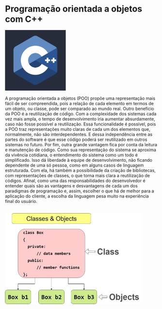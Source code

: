 # Programação orientada a objetos com C++

<img src="https://github.com/snovais/poo-cplusplus/blob/main/images/logo.jpg" alt="Girl in a jacket" width="200" height="200">


A programação orientada a objetos (POO) propõe uma representação mais fácil de ser compreendida, pois a relação de cada elemento em termos de um objeto, ou classe, pode ser comparado ao mundo real. Outro benefício da POO é a reutilização de código. Com a complexidade dos sistemas cada vez mais ampla, o tempo de desenvolvimento iria aumentar absurdamente, caso não fosse possível a reutilização. Essa funcionalidade é possível, pois a POO traz representações muito claras de cada um dos elementos que, normalmente, não são interdependentes. E dessa independência entre as partes do software é que esse código poderá ser reutilizado em outros sistemas no futuro. Por fim, outra grande vantagem fica por conta da leitura e manutenção de código. Como sua representação do sistema se aproxima da vivência cotidiana, o entendimento do sistema como um todo é simplificado. Isso dá liberdade à equipe de desenvolvimento, não ficando dependente de uma só pessoa, como em alguns casos de linguagem estruturada. Com ela, há também a possibilidade da criação de bibliotecas, com representações de classes, o que torna mais clara a reutilização de códigos. Afinal, como uma das responsabilidades do desenvolvedor é entender quais são as vantagens e desvantagens de cada um dos paradigmas de programação e, assim, escolher o que há de melhor para a aplicação do cliente, a escolha da linguagem pesa muito na experiência final do usuário.

<br>

<img src="https://github.com/snovais/poo-cplusplus/blob/main/images/classes-and-objects-in-c.jpg" width="450" height="300" >